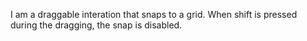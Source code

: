 I am a draggable interation that snaps to a grid.
When shift is pressed during the dragging, the snap is disabled.